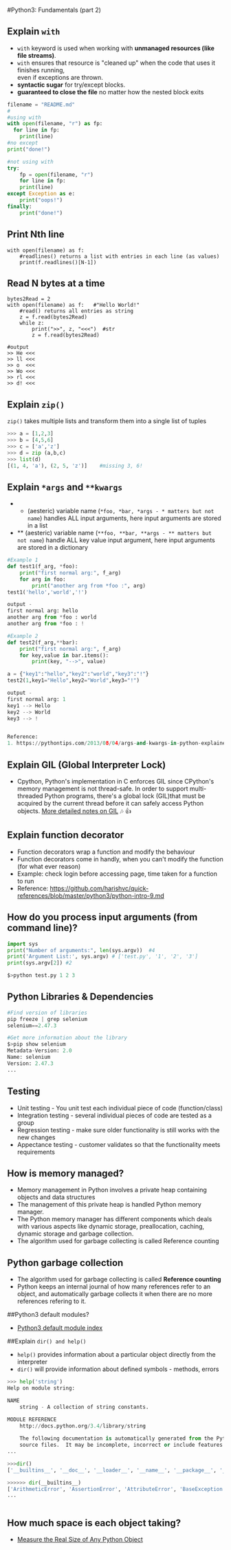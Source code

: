 #Python3: Fundamentals (part 2)

## Explain `with`
  - `with` keyword is used when working with **unmanaged resources (like file streams)**. 
  - `with` ensures that resource is "cleaned up" when the code that uses it finishes running,  
     even if exceptions are thrown.
  - **syntactic sugar** for try/except blocks.
  - **guaranteed to close the file** no matter how the nested block exits

````python
filename = "README.md"
#
#using with
with open(filename, "r") as fp:
  for line in fp:
    print(line)
#no except
print("done!")

#not using with
try:
    fp = open(filename, "r")
    for line in fp:
	print(line)
except Exception as e:
	print("oops!")
finally:
	print("done!")
````

## Print Nth line
```
with open(filename) as f:
	#readlines() returns a list with entries in each line (as values)
	print(f.readlines()[N-1])
```

## Read N bytes at a time
```
bytes2Read = 2
with open(filename) as f:   #"Hello World!"
	#read() returns all entries as string
	z = f.read(bytes2Read)
	while z:
		print(">>", z, "<<<")  #str
		z = f.read(bytes2Read)

#output
>> He <<<
>> ll <<<
>> o  <<<
>> Wo <<<
>> rl <<<
>> d! <<<
```


## Explain `zip()`
  ```zip()``` takes multiple lists and transform them into a single list of tuples
````python
>>> a = [1,2,3]
>>> b = [4,5,6]
>>> c = ['a','z']
>>> d = zip (a,b,c)
>>> list(d)
[(1, 4, 'a'), (2, 5, 'z')]    #missing 3, 6!
````


## Explain `*args` and `**kwargs`  
  - * (aesteric) variable name (`*foo, *bar, *args - * matters but not name`) handles ALL input arguments, here input arguments are stored in a list
  - ** (aesteric) variable name (`**foo, **bar, **args - ** matters but not name`) handle ALL key value input argument, here input arguments are stored in a dictionary
```python
#Example 1
def test1(f_arg, *foo):
    print("first normal arg:", f_arg)
    for arg in foo:
        print("another arg from *foo :", arg)
test1('hello','world','!')

output -
first normal arg: hello
another arg from *foo : world
another arg from *foo : !

#Example 2
def test2(f_arg,**bar):
    print("first normal arg:", f_arg)
    for key,value in bar.items():
        print(key, "-->", value)

a = {"key1":"hello","key2":"world","key3":"!"}
test2(1,key1="Hello",key2="World",key3="!")

output -
first normal arg: 1
key1 --> Hello
key2 --> World
key3 --> !


Reference:
1. https://pythontips.com/2013/08/04/args-and-kwargs-in-python-explained/
````

## Explain GIL (Global Interpreter Lock)  
  - Cpython, Python's implementation in C enforces GIL since CPython's memory management is not thread-safe. In order to support multi-threaded Python programs, there's a global lock (GIL)that must be acquired by the current thread before it can safely access Python objects. [More detailed notes on GIL](https://github.com/harishvc/quick-references/blob/master/python3/python-intro4c.md) :notes: :thumbsup:


## Explain function decorator
  - Function decorators wrap a function and modify the behaviour
  - Function decorators come in handly, when you can't modify the function (for what ever reason)
  - Example: check login before accessing page, time taken for a function to run
  - Reference:
    https://github.com/harishvc/quick-references/blob/master/python3/python-intro-9.md

## How do you process input arguments (from command line)?
````python
import sys
print("Number of arguments:", len(sys.argv))  #4
print('Argument List:', sys.argv) # ['test.py', '1', '2', '3']
print(sys.argv[2]) #2

$>python test.py 1 2 3 
````

## Python Libraries & Dependencies
```python
#Find version of libraries
pip freeze | grep selenium
selenium==2.47.3

#Get more information about the library
$>pip show selenium
Metadata-Version: 2.0
Name: selenium
Version: 2.47.3
...
````

## Testing
  - Unit testing - You unit test each individual piece of code (function/class)
  - Integration testing -  several individual pieces of code are tested as a group
  - Regression testing - make sure older functionality is still works with the new changes
  - Appectance testing - customer validates so that the functionality meets requirements


## How is memory managed?
  - Memory management in Python involves a private heap containing objects and data structures
  - The management of this private heap is handled Python memory manager.
  - The Python memory manager has different components which deals with various aspects like dynamic storage, preallocation, caching, dynamic storage and garbage collection.
  - The algorithm used for garbage collecting is called Reference counting


## Python garbage collection
  - The algorithm used for garbage collecting is called **Reference counting**
  - Python keeps an internal journal of how many references refer to an object, and automatically garbage collects it when there are no more references refering to it.


##Python3 default modules?
  - [Python3 default module index](https://docs.python.org/3/py-modindex.html)

##Explain ```dir() and help()```
  - ```help()``` provides information about a particular object directly from the interpreter
  - ```dir()``` will provide information about defined symbols - methods, errors
````python
>>> help('string')
Help on module string:

NAME
    string - A collection of string constants.

MODULE REFERENCE
    http://docs.python.org/3.4/library/string
    
    The following documentation is automatically generated from the Python
    source files.  It may be incomplete, incorrect or include features that
...

>>>dir()
['__builtins__', '__doc__', '__loader__', '__name__', '__package__', '__spec__']

>>>>>> dir(__builtins__)
['ArithmeticError', 'AssertionError', 'AttributeError', 'BaseException', 'BlockingIOError',  
...



````

## How much space is each object taking?
  - [Measure the Real Size of Any Python Object](https://goshippo.com/blog/measure-real-size-any-python-object/)


